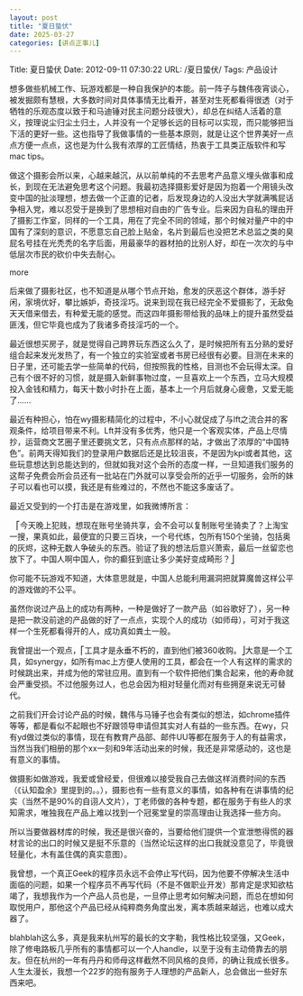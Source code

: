 ```yaml
---
layout: post
title: "夏日蛰伏"
date: 2025-03-27
categories: [讲点正事儿]
---
```


Title: 夏日蛰伏
Date: 2012-09-11 07:30:22
URL: /夏日蛰伏/
Tags: 产品设计

想多做些机械工作、玩游戏都是一种自我保护的本能。前一阵子与魏伟夜宵谈心，被发掘颇有慧根，大多数时间对具体事情无比看开，甚至对生死都看得很透（对于牺牲的乐观态度以致于和马迪锤对民主问题分歧很大），却总在纠结人活着的意义，按理说尘归尘土归土，人并没有一个足够长远的目标可以实现，而只能够把当下活的更好一些。这也指导了我做事情的一些基本原则，就是让这个世界美好一点点方便一点点，这也是为什么我有浓厚的工匠情结，热衷于工具类正版软件和写mac tips。

做这个摄影会所以来，心越来越沉，从以前单纯的不去思考产品意义埋头做事和成长，到现在无法避免思考这个问题。我最初选择摄影爱好是因为抱着一个用镜头改变中国的扯淡理想，想去做一个正直的记者，后发现身边的人没出大学就满嘴屁话争相入党，难以忍受于是换到了思想相对自由的广告专业。后来因为自私的理由开了摄影工作室，同样的一个工具，用在了完全不同的领域，那个时候对量产中的中国有了深刻的意识，不愿意忘自己脸上贴金，名片到最后也没把艺术总监之类的臭屁名号挂在光秃秃的名字后面，用最豪华的器材拍的比别人好，却在一次次的与中低层次市民的砍价中失去耐心。

more

后来做了摄影社区，也不知道是从哪个节点开始，愈发的厌恶这个群体，游手好闲，家境优好，攀比嫉妒，奇技淫巧。说来到现在我已经完全不爱摄影了，无敌兔天天借来借去，有种爱无能的感觉。而这四年摄影带给我的品味上的提升虽然受益匪浅，但它毕竟也成为了我诸多奇技淫巧的一个。

最近很想买房子，就是觉得自己跨界玩东西这么久了，是时候把所有五分熟的爱好组合起来发光发热了，有一个独立的实验室或者书房已经很有必要。目测在未来的日子里，还可能去学一些简单的代码，但按照我的性格，目测也不会玩得太深。自己有个很不好的习惯，就是摄入新鲜事物过度，一旦喜欢上一个东西，立马大规模投入金钱和精力，每天十数小时扑在上面，基本上一个月后就身心疲惫，又爱无能了……

最近有种担心，怕在wy摄影精简化的过程中，不小心就促成了与lft之流合并的客观条件，给项目带来不利。Lft并没有多优秀，他只是一个客观实体，产品上尽情抄，运营商文艺圈子里还要挑文艺，只有点点那样的站，才做出了浓厚的“中国特色”。前两天得知我们的登录用户数据后还是比较沮丧，不是因为kpi或者其他，这些玩意想达到总能达到的，但就如我对这个会所的态度一样，一旦知道我们服务的这帮子免费会所会员还有一批站在门外就可以享受会所的近乎一切服务，会所的妹子可以看也可以摸，我还是有些难过的，不然也不能这多废话了。

最近又受到的一个打击是在游戏里，如我微博所言：

   ⎡今天晚上犯贱，想现在账号坐骑共享，会不会可以复制账号坐骑卖了？上淘宝一搜，果真如此，最便宜的只要三百块，一个号代练，包所有150个坐骑，包括奥的灰烬，这种无数人争破头的东西。验证了我的想法后意兴萧索，最后一丝留恋也放下了。中国人啊中国人，你的癫狂到底让多少美好变成畸形？⎦

你可能不玩游戏不知道，大体意思就是，中国人总能利用漏洞把就算魔兽这样公平的游戏做的不公平。

虽然你说过产品上的成功有两种，一种是做好了一款产品（如谷歌好了），另一种是把一款没前途的产品做的好了一点点，实现个人的成功（如师母），可对于我这样一个生死都看得开的人，成功真如粪土一般。

我曾提出一个观点，⎡工具才是永垂不朽的，直到他们被360收购。⎦大意是一个工具，如synergy，如所有mac上方便人使用的工具，都会在一个人有这样的需求的时候跳出来，并成为他的常驻应用。直到有一个软件把他们集合起来，他的寿命就会严重受损。不过他服务过人，也总会因为相对轻量化而对有些拥趸来说无可替代。

之前我们开会讨论产品的时候，魏伟与马锤子也会有类似的想法，如chrome插件等等，都是看似不起眼也不好跟领导申请但其实对人有益的一些东西。在wy，只有yd做过类似的事情，现在有教育产品部、邮件UU等都在服务于人的有益需求，当然当我们相册的那个xx一刻和9年活动出来的时候，我还是非常感动的，这也是有意义的事情。

做摄影如做游戏，我爱或曾经爱，但很难以接受我自己去做这样消费时间的东西（《认知盈余》里提到的。。），摄影也有一些有意义的事情，如各种有在讲事情的纪实（当然不是90%的自诩人文片），丁老师做的各种专题，都在服务于有些人的求知需求，唯独我在产品上难以找到一个冠冕堂皇的崇高理由让我选择一些方向。

所以当要做器材库的时候，我还是很兴奋的，当要给他们提供一个宣泄憋得慌的器材言论的出口的时候又是挺不乐意的（当然论坛这样的出口我就没意见了，毕竟很轻量化，木有盖住偶的真实意图）。

我曾想，一个真正Geek的程序员永远不会停止写代码，因为他要不停解决生活中面临的问题，如果一个程序员不再写代码（不是不做职业开发）那肯定是求知欲枯竭了，我想我作为一个产品人员也是，一旦停止思考如何解决问题，而总在想如何取悦用户，那他这个产品已经从纯粹商务角度出发，离本质越来越远，也难以成大器了。

blahblah这么多，真是我来杭州写的最长的文字勒，我性格比较坚强，又Geek，除了修电路板几乎所有的事情都可以一个人handle，以至于没有主动倚靠去的朋友。但在杭州的一年有丹丹和师母这样截然不同风格的良师，的确让我成长很多。人生太漫长，我想一个22岁的抱有服务于人理想的产品新人，总会做出一些好东西来吧。